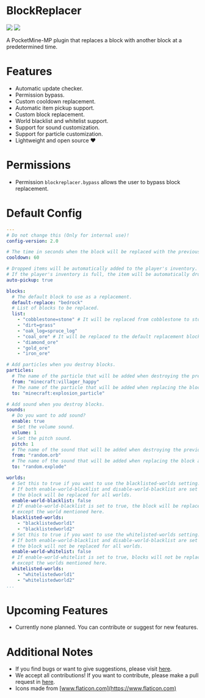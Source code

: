 # BlockReplacer

[![](https://poggit.pmmp.io/shield.state/BlockReplacer)](https://poggit.pmmp.io/p/BlockReplacer)
[![](https://poggit.pmmp.io/shield.dl.total/BlockReplacer)](https://poggit.pmmp.io/p/BlockReplacer)

A PocketMine-MP plugin that replaces a block with another block at a predetermined time.

# Features

- Automatic update checker.
- Permission bypass.
- Custom cooldown replacement.
- Automatic item pickup support.
- Custom block replacement.
- World blacklist and whitelist support.
- Support for sound customization.
- Support for particle customization.
- Lightweight and open source ❤️

# Permissions

- Permission `blockreplacer.bypass` allows the user to bypass block replacement.

# Default Config
```yaml
---
# Do not change this (Only for internal use)!
config-version: 2.0

# The time in seconds when the block will be replaced with the previous block.
cooldown: 60 

# Dropped items will be automatically added to the player's inventory.
# If the player's inventory is full, the item will be automatically dropped near the player.
auto-pickup: true

blocks:
  # The default block to use as a replacement.
  default-replace: "bedrock"
  # List of blocks to be replaced.
  list:
    - "cobblestone=stone" # It will be replaced from cobblestone to stone.
    - "dirt=grass"
    - "oak_log=spruce_log"
    - "coal_ore" # It will be replaced to the default replacement block.
    - "diamond_ore"
    - "gold_ore"
    - "iron_ore"

# Add particles when you destroy blocks.
particles:
  # The name of the particle that will be added when destroying the previous block.
  from: "minecraft:villager_happy"
  # The name of the particle that will be added when replacing the block after it.
  to: "minecraft:explosion_particle"

# Add sound when you destroy blocks.
sounds:
  # Do you want to add sound?
  enable: true
  # Set the volume sound.
  volume: 1
  # Set the pitch sound.
  pitch: 1
  # The name of the sound that will be added when destroying the previous block.
  from: "random.orb"
  # The name of the sound that will be added when replacing the block after it.
  to: "random.explode"

worlds:
  # Set this to true if you want to use the blacklisted-worlds setting.
  # If both enable-world-blacklist and disable-world-blacklist are set to the same setting,
  # the block will be replaced for all worlds.
  enable-world-blacklist: false
  # If enable-world-blacklist is set to true, the block will be replaced for all worlds,
  # except the world mentioned here.
  blacklisted-worlds:
    - "blacklistedworld1"
    - "blacklistedworld2"
  # Set this to true if you want to use the whitelisted-worlds setting.
  # If both enable-world-blacklist and disable-world-blacklist are set to the same setting,
  # the block will not be replaced for all worlds.
  enable-world-whitelist: false
  # If enable-world-whitelist is set to true, blocks will not be replaced for all worlds,
  # except the worlds mentioned here.
  whitelisted-worlds:
    - "whitelistedworld1"
    - "whitelistedworld2"
...

```

# Upcoming Features

- Currently none planned. You can contribute or suggest for new features.

# Additional Notes

- If you find bugs or want to give suggestions, please visit [here](https://github.com/AIPTU/BlockReplacer/issues).
- We accept all contributions! If you want to contribute, please make a pull request in [here](https://github.com/AIPTU/BlockReplacer/pulls).
- Icons made from [www.flaticon.com](https://www.flaticon.com)
